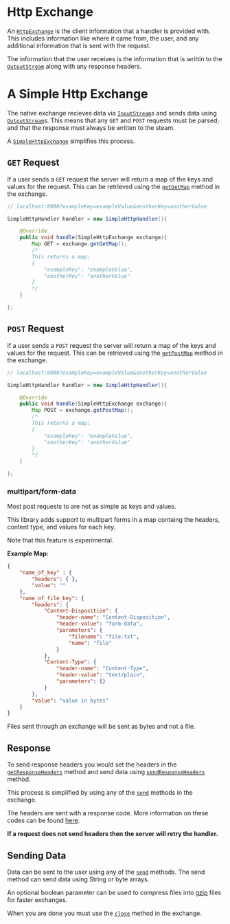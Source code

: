 # Http Exchange

An [`HttpExchange`](https://docs.oracle.com/en/java/javase/11/docs/api/jdk.httpserver/com/sun/net/httpserver/HttpExchange.html) is the client information that a handler is provided with.
This includes information like where it came from, the user, and any additional information that is sent with the request.


The information that the user receives is the information that is writtin to the [`OutputStream`](https://docs.oracle.com/en/java/javase/11/docs/api/jdk.httpserver/com/sun/net/httpserver/HttpExchange.html#getResponseBody()) along with any response headers.

<!-- simple http exchange -->
# A Simple Http Exchange

The native exchange recieves data via  [`InputStream`](https://docs.oracle.com/en/java/javase/11/docs/api/jdk.httpserver/com/sun/net/httpserver/HttpExchange.html#getRequestBody())s and sends data using [`OutputStream`](https://docs.oracle.com/en/java/javase/11/docs/api/jdk.httpserver/com/sun/net/httpserver/HttpExchange.html#getResponseBody())s. This means that any `GET` and `POST` requests must be parsed; and that the response must always be written to the steam.

A [`SimpleHttpExchange`](https://docs.kttdevelopment.com/simplehttpserver/com/kttdevelopment/simplehttpserver/SimpleHttpExchange.html) simplifies this process.

<!-- get -->
## `GET` Request

If a user sends a `GET` request the server will return a map of the keys and values for the request. This can be retrieved using the [`getGetMap`](https://docs.kttdevelopment.com/simplehttpserver/com/kttdevelopment/simplehttpserver/SimpleHttpExchange.html#getGetMap()) method in the exchange.

```java
// localhost:8080?exampleKey=exampleValue&anotherKey=anotherValue

SimpleHttpHandler handler = new SimpleHttpHandler(){

    @Override
    public void handle(SimpleHttpExchange exchange){
        Map GET = exchange.getGetMap();
        /*
        This returns a map:
        {
            "exampleKey": "exampleValue",
            "anotherKey": "anotherValue"
        }
        */
    }

};
```

<!-- post -->
## `POST` Request


If a user sends a `POST` request the server will return a map of the keys and values for the request. This can be retrieved using the [`getPostMap`](https://docs.kttdevelopment.com/simplehttpserver/com/kttdevelopment/simplehttpserver/SimpleHttpExchange.html#getPostMap()) method in the exchange.

```java
// localhost:8080?exampleKey=exampleValue&anotherKey=anotherValue

SimpleHttpHandler handler = new SimpleHttpHandler(){

    @Override
    public void handle(SimpleHttpExchange exchange){
        Map POST = exchange.getPostMap();
        /*
        This returns a map:
        {
            "exampleKey": "exampleValue",
            "anotherKey": "anotherValue"
        }
        */
    }

};
```

### multipart/form-data

Most post requests to are not as simple as keys and values.

This library adds support to multipart forms in a map containg the headers, content type, and values for each key.

Note that this feature is experimental.

**Example Map:**
```json
{
    "name_of_key" : {
        "headers": { },
        "value": ""
    },
    "name_of_file_key": {
        "headers": {
            "Content-Disposition": {
                "header-name": "Content-Disposition",
                "header-value": "form-data",
                "parameters": {
                    "filename": "file.txt",
                    "name": "file"
                }
            },
            "Content-Type": {
                "header-name": "Content-Type",
                "header-value": "text/plain",
                "parameters": {}
            }
        },
        "value": "value in bytes"
    }
}
```

Files sent through an exchange will be sent as bytes and not a file.

<!-- response -->
## Response

To send response headers you would set the headers in the [`getResponseHeaders`](https://docs.kttdevelopment.com/simplehttpserver/com/kttdevelopment/simplehttpserver/SimpleHttpExchange.html#getResponseHeaders()) method and send data using [`sendResponseHeaders`](https://docs.kttdevelopment.com/simplehttpserver/com/kttdevelopment/simplehttpserver/SimpleHttpExchange.html#sendResponseHeaders(int,long)) method. 

This process is simplified by using any of the [`send`](https://docs.kttdevelopment.com/simplehttpserver/com/kttdevelopment/simplehttpserver/SimpleHttpExchange.html#send(java.lang.String)) methods in the exchange.

The headers are sent with a response code. More information on these codes can be found [here](https://www.iana.org/assignments/http-status-codes/http-status-codes.xhtml).

**If a request does not send headers then the server will retry the handler.**

<!-- send -->
## Sending Data

Data can be sent to the user using any of the [`send`](https://docs.kttdevelopment.com/simplehttpserver/com/kttdevelopment/simplehttpserver/SimpleHttpExchange.html#send(byte%5B%5D)) methods. The send method can send data using String or byte arrays.

An optional boolean parameter can be used to compress files into [gzip](https://en.wikipedia.org/wiki/Gzip) files for faster exchanges.

When you are done you must use the [`close`](https://docs.kttdevelopment.com/simplehttpserver/com/kttdevelopment/simplehttpserver/SimpleHttpExchange.html#close()) method in the exchange.